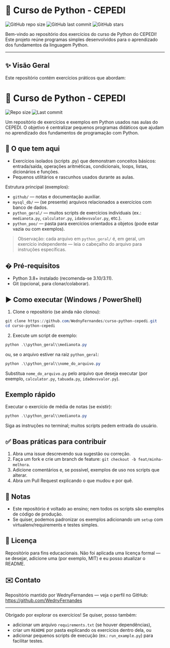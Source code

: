 
# 🐍 Curso de Python - CEPEDI

![GitHub repo size](https://img.shields.io/github/repo-size/WednyFernandes/curso-python-cepedi)
![GitHub last commit](https://img.shields.io/github/last-commit/WednyFernandes/curso-python-cepedi)
![GitHub stars](https://img.shields.io/github/stars/WednyFernandes/curso-python-cepedi?style=social)

Bem-vindo ao repositório dos exercícios do curso de Python do CEPEDI! Este projeto reúne programas simples desenvolvidos para o aprendizado dos fundamentos da linguagem Python.

---

## ✨ Visão Geral

Este repositório contém exercícios práticos que abordam:
# 🐍 Curso de Python - CEPEDI

![Repo size](https://img.shields.io/github/repo-size/WednyFernandes/curso-python-cepedi)
![Last commit](https://img.shields.io/github/last-commit/WednyFernandes/curso-python-cepedi)

Um repositório de exercícios e exemplos em Python usados nas aulas do CEPEDI. O objetivo é centralizar pequenos programas didáticos que ajudam no aprendizado dos fundamentos de programação com Python.

## 🔎 O que tem aqui

- Exercícios isolados (scripts .py) que demonstram conceitos básicos: entrada/saída, operações aritméticas, condicionais, loops, listas, dicionários e funções.
- Pequenos utilitários e rascunhos usados durante as aulas.

Estrutura principal (exemplos):

- `github/` — notas e documentação auxiliar.
- `mysql_db/` — (se presente) arquivos relacionados a exercícios com banco de dados.
- `python_geral/` — muitos scripts de exercícios individuais (ex.: `medianota.py`, `calculator.py`, `idadevsvalor.py`, etc.).
- `python_poo/` — pasta para exercícios orientados a objetos (pode estar vazia ou com exemplos).

> Observação: cada arquivo em `python_geral/` é, em geral, um exercício independente — leia o cabeçalho do arquivo para instruções específicas.

## �️ Pré-requisitos

- Python 3.8+ instalado (recomenda-se 3.10/3.11).
- Git (opcional, para clonar/colaborar).

## ▶️ Como executar (Windows / PowerShell)

1. Clone o repositório (se ainda não clonou):

```powershell
git clone https://github.com/WednyFernandes/curso-python-cepedi.git
cd curso-python-cepedi
```

2. Execute um script de exemplo:

```powershell
python .\\python_geral\\medianota.py
```

ou, se o arquivo estiver na raiz `python_geral`:

```powershell
python .\\python_geral\\nome_do_arquivo.py
```

Substitua `nome_do_arquivo.py` pelo arquivo que deseja executar (por exemplo, `calculator.py`, `tabuada.py`, `idadevsvalor.py`).

## Exemplo rápido

Executar o exercício de média de notas (se existir):

```powershell
python .\\python_geral\\medianota.py
```

Siga as instruções no terminal; muitos scripts pedem entrada do usuário.

## ✅ Boas práticas para contribuir

1. Abra uma issue descrevendo sua sugestão ou correção.
2. Faça um fork e crie um branch de feature: `git checkout -b feat/minha-melhora`.
3. Adicione comentários e, se possível, exemplos de uso nos scripts que alterar.
4. Abra um Pull Request explicando o que mudou e por quê.

## 📌 Notas

- Este repositório é voltado ao ensino; nem todos os scripts são exemplos de código de produção.
- Se quiser, podemos padronizar os exemplos adicionando um `setup` com virtualenv/requirements e testes simples.

## 📄 Licença

Repositório para fins educacionais. Não foi aplicada uma licença formal — se desejar, adicione uma (por exemplo, MIT) e eu posso atualizar o README.

## ✉️ Contato

Repositório mantido por WednyFernandes — veja o perfil no GitHub: https://github.com/WednyFernandes

---

Obrigado por explorar os exercícios! Se quiser, posso também:

- adicionar um arquivo `requirements.txt` (se houver dependências),
- criar um `README` por pasta explicando os exercícios dentro dela, ou
- adicionar pequenos scripts de execução (ex.: `run_example.py`) para facilitar testes.

